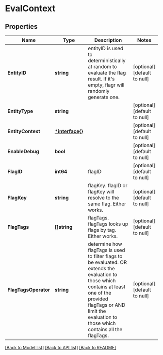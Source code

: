 # EvalContext

## Properties
Name | Type | Description | Notes
------------ | ------------- | ------------- | -------------
**EntityID** | **string** | entityID is used to deterministically at random to evaluate the flag result. If it&#39;s empty, flagr will randomly generate one. | [optional] [default to null]
**EntityType** | **string** |  | [optional] [default to null]
**EntityContext** | [***interface{}**](interface{}.md) |  | [optional] [default to null]
**EnableDebug** | **bool** |  | [optional] [default to null]
**FlagID** | **int64** | flagID | [optional] [default to null]
**FlagKey** | **string** | flagKey. flagID or flagKey will resolve to the same flag. Either works. | [optional] [default to null]
**FlagTags** | **[]string** | flagTags. flagTags looks up flags by tag. Either works. | [optional] [default to null]
**FlagTagsOperator** | **string** | determine how flagTags is used to filter flags to be evaluated. OR extends the evaluation to those which contains at least one of the provided flagTags or AND limit the evaluation to those which contains all the flagTags. | [optional] [default to null]

[[Back to Model list]](../README.md#documentation-for-models) [[Back to API list]](../README.md#documentation-for-api-endpoints) [[Back to README]](../README.md)



